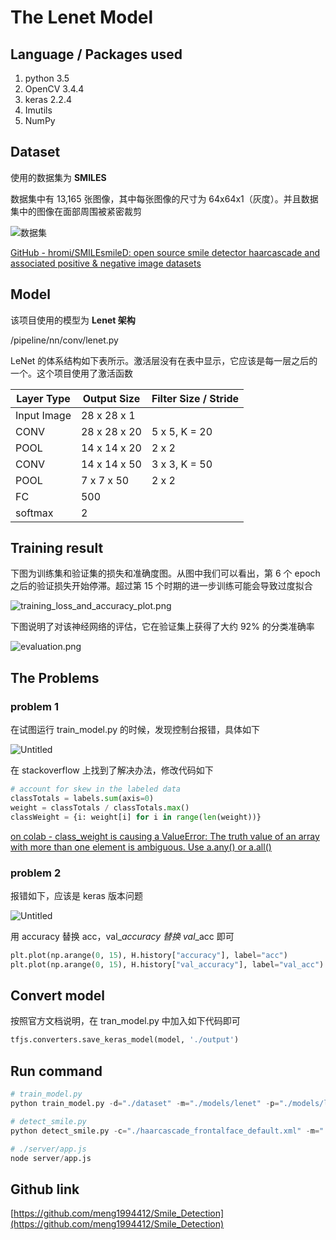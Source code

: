 # The Lenet Model

## **Language / Packages used**

1. python 3.5
2. OpenCV 3.4.4
3. keras 2.2.4
4. Imutils
5. NumPy

## Dataset

使用的数据集为 **SMILES**

数据集中有 13,165 张图像，其中每张图像的尺寸为 64x64x1（灰度）。并且数据集中的图像在面部周围被紧密裁剪

![数据集](https://cdn.jsdelivr.net/gh/xcm1115/myPictures/mdImg/Untitled.png)

[GitHub - hromi/SMILEsmileD: open source smile detector haarcascade and associated positive & negative image datasets](https://github.com/hromi/SMILEsmileD)

## Model

该项目使用的模型为 **Lenet 架构**

/pipeline/nn/conv/lenet.py

LeNet 的体系结构如下表所示。激活层没有在表中显示，它应该是每一层之后的一个。这个项目使用了激活函数

| Layer Type  | Output Size  | Filter Size / Stride |
| ----------- | ------------ | -------------------- |
| Input Image | 28 x 28 x 1  |                      |
| CONV        | 28 x 28 x 20 | 5 x 5, K = 20        |
| POOL        | 14 x 14 x 20 | 2 x 2                |
| CONV        | 14 x 14 x 50 | 3 x 3, K = 50        |
| POOL        | 7 x 7 x 50   | 2 x 2                |
| FC          | 500          |                      |
| softmax     | 2            |                      |

## Training result

下图为训练集和验证集的损失和准确度图。从图中我们可以看出，第 6 个 epoch 之后的验证损失开始停滞。超过第 15 个时期的进一步训练可能会导致过度拟合

![training_loss_and_accuracy_plot.png](https://cdn.jsdelivr.net/gh/xcm1115/myPictures/mdImg/training_loss_and_accuracy_plot.png)

下图说明了对该神经网络的评估，它在验证集上获得了大约 92% 的分类准确率

![evaluation.png](https://cdn.jsdelivr.net/gh/xcm1115/myPictures/mdImg/evaluation.png)

## The Problems

### problem 1

在试图运行 train_model.py 的时候，发现控制台报错，具体如下

![Untitled](<https://cdn.jsdelivr.net/gh/xcm1115/myPictures/mdImg/Untitled%20(1).png>)

在 stackoverflow 上找到了解决办法，修改代码如下

```python
# account for skew in the labeled data
classTotals = labels.sum(axis=0)
weight = classTotals / classTotals.max()
classWeight = {i: weight[i] for i in range(len(weight))}
```

[on colab - class_weight is causing a ValueError: The truth value of an array with more than one element is ambiguous. Use a.any() or a.all()](https://stackoverflow.com/questions/61261907/on-colab-class-weight-is-causing-a-valueerror-the-truth-value-of-an-array-wit)

### problem 2

报错如下，应该是 keras 版本问题

![Untitled](<https://cdn.jsdelivr.net/gh/xcm1115/myPictures/mdImg/Untitled%20(2).png>)

用 accuracy 替换 acc，val\__accuracy 替换 val_\_acc 即可

```python
plt.plot(np.arange(0, 15), H.history["accuracy"], label="acc")
plt.plot(np.arange(0, 15), H.history["val_accuracy"], label="val_acc")
```

## Convert model

按照官方文档说明，在 tran_model.py 中加入如下代码即可

```python
tfjs.converters.save_keras_model(model, './output')
```

## Run command

```python
# train_model.py
python train_model.py -d="./dataset" -m="./models/lenet" -p="./models/lenet/lenet"

# detect_smile.py
python detect_smile.py -c="./haarcascade_frontalface_default.xml" -m="./models/lenet/lenet.hdf5"

# ./server/app.js
node server/app.js
```

## Github link

[https://github.com/meng1994412/Smile_Detection](https://github.com/meng1994412/Smile_Detection)
